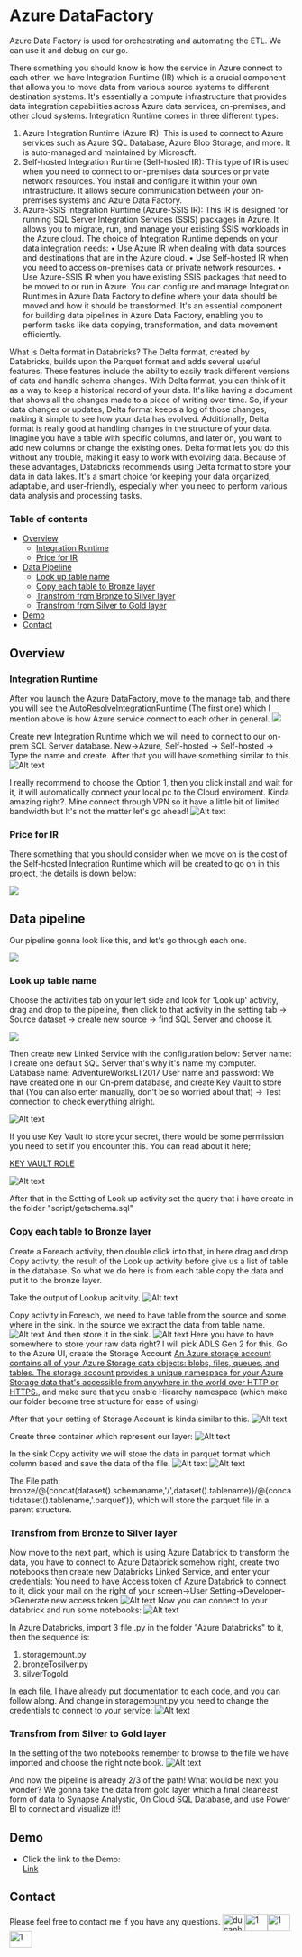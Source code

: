 # Azure DataFactory
Azure Data Factory is used for orchestrating and automating the ETL. We can use it and debug on our go.

 There something you should know is how the service in Azure connect to each other, we have Integration Runtime (IR) which is a crucial component that allows you to move data from various source systems to different destination systems. It's essentially a compute infrastructure that provides data integration capabilities across Azure data services, on-premises, and other cloud systems.
Integration Runtime comes in three different types:
1.	Azure Integration Runtime (Azure IR): This is used to connect to Azure services such as Azure SQL Database, Azure Blob Storage, and more. It is auto-managed and maintained by Microsoft.
2.	Self-hosted Integration Runtime (Self-hosted IR): This type of IR is used when you need to connect to on-premises data sources or private network resources. You install and configure it within your own infrastructure. It allows secure communication between your on-premises systems and Azure Data Factory.
3.	Azure-SSIS Integration Runtime (Azure-SSIS IR): This IR is designed for running SQL Server Integration Services (SSIS) packages in Azure. It allows you to migrate, run, and manage your existing SSIS workloads in the Azure cloud.
The choice of Integration Runtime depends on your data integration needs:
•	Use Azure IR when dealing with data sources and destinations that are in the Azure cloud.
•	Use Self-hosted IR when you need to access on-premises data or private network resources.
•	Use Azure-SSIS IR when you have existing SSIS packages that need to be moved to or run in Azure.
You can configure and manage Integration Runtimes in Azure Data Factory to define where your data should be moved and how it should be transformed. It's an essential component for building data pipelines in Azure Data Factory, enabling you to perform tasks like data copying, transformation, and data movement efficiently.

What is Delta format in Databricks?
The Delta format, created by Databricks, builds upon the Parquet format and adds several useful features. These features include the ability to easily track different versions of data and handle schema changes.
With Delta format, you can think of it as a way to keep a historical record of your data. It's like having a document that shows all the changes made to a piece of writing over time. So, if your data changes or updates, Delta format keeps a log of those changes, making it simple to see how your data has evolved.
Additionally, Delta format is really good at handling changes in the structure of your data. Imagine you have a table with specific columns, and later on, you want to add new columns or change the existing ones. Delta format lets you do this without any trouble, making it easy to work with evolving data.
Because of these advantages, Databricks recommends using Delta format to store your data in data lakes. It's a smart choice for keeping your data organized, adaptable, and user-friendly, especially when you need to perform various data analysis and processing tasks.


### Table of contents

* [Overview](#overview)
  * [Integration Runtime](#integration-runtime)
  * [Price for IR](#price-for-ir)
* [Data Pipeline](#data-pipeline)
  * [Look up table name](#look-up)
  * [Copy each table to Bronze layer](#copy-to-bronze)
  * [Transfrom from Bronze to Silver layer](#transform-1)
  * [Transfrom from Silver to Gold layer](#transform-2)
* [Demo](#demo)
* [Contact](#contact)

## Overview
### Integration Runtime
  After you launch the Azure DataFactory, move to the manage tab, and there you will see the AutoResolveIntegrationRuntime (The first one) which I mention above is how Azure service connect to each other in general.
![](./image/auto-resolve-integration.png)

Create new Integration Runtime which we will need to connect to our on-prem SQL Server database.
New->Azure, Self-hosted -> Self-hosted -> Type the name and create. After that you will have something similar to this.
![Alt text](image/integration-runtime.png)

I really recommend to choose the Option 1, then you click install and wait for it, it will automatically connect your local pc to the Cloud enviroment. Kinda amazing right?. Mine connect through VPN so it have a little bit of limited bandwidth but It's not the matter let's go ahead!
![Alt text](image/connected-IR.png)

### Price for IR
There something that you should consider when we move on is the cost of the Self-hosted Integration Runtime which will be created to go on in this project, the details is down below:

![](./image/self-hosted-pricing.png)

## Data pipeline
Our pipeline gonna look like this, and let's go through each one.

![](./image/ingestion.png)

### Look up table name
  Choose the activities tab on your left side and look for 'Look up' activity, drag and drop to the pipeline, then click to that activity in the setting tab -> Source dataset -> create new source -> find SQL Server and choose it.

![](image/sql-server-on-prem.png)

Then create new Linked Service with the configuration below:
  Server name: I create one default SQL Server that's why it's name my computer.
  Database name: AdventureWorksLT2017
  User name and password: We have created one in our On-prem database, and create Key Vault to store that (You can also enter manually, don't be so worried about that) -> Test connection to check everything alright.

![Alt text](image/config-connect-sql-on-prem.png)

If you use Key Vault to store your secret, there would be some permission you need to set if you encounter this. You can read about it here;

 [KEY VAULT ROLE]( https://stackoverflow.com/questions/69971341/unable-to-create-secrets-in-azure-key-vault-if-using-azure-role-based-access-con)

![Alt text](image/key-vault-permission-linked-service.png)

After that in the Setting of Look up activity set the query that i have create in the folder "script/getschema.sql"

### Copy each table to Bronze layer
Create a Foreach activity, then double click into that, in here drag and drop Copy activity, the result of the Look up activity before give us a list of table in the database. So what we do here is from each table copy the data and put it to the bronze layer.

Take the output of Lookup acitivity.
![Alt text](image/output-lookup.png)
  
Copy activity in Foreach, we need to have table from the source and some where in the sink.
In the source we extract the data from table name.
![Alt text](image/copy-source.png)
And then store it in the sink.
![Alt text](image/copy-sink.png)
Here you have to have somewhere to store your raw data right? I will pick ADLS Gen 2 for this. Go to the Azure UI, create the Storage Account [An Azure storage account contains all of your Azure Storage data objects: blobs, files, queues, and tables. The storage account provides a unique namespace for your Azure Storage data that's accessible from anywhere in the world over HTTP or HTTPS.](https://learn.microsoft.com/en-us/azure/storage/common/storage-account-overview#:~:text=An%20Azure%20storage%20account%20contains,world%20over%20HTTP%20or%20HTTPS.), and make sure that you enable Hiearchy namespace (which make our folder become tree structure for ease of using)

After that your setting of Storage Account is kinda similar to this.
![Alt text](<2.1 - Azure Datalake Gen 2/adlsgen2-setting.png>)

Create three container which represent our layer:
![Alt text](<2.1 - Azure Datalake Gen 2/adlsgen2-container.png>)

In the sink Copy activity we will store the data in parquet format which column based and save the data of the file.
![Alt text](image/sink-store-by-value.png)
![Alt text](image/adls-gen2-linked-service.png)

The File path: bronze/@{concat(dataset().schemaname,'/',dataset().tablename)}/@{concat(dataset().tablename,'.parquet')}, which will store the parquet file in a parent structure.
### Transfrom from Bronze to Silver layer
  Now move to the next part, which is using Azure Databrick to transform the data, you have to connect to Azure Databrick somehow right, create two notebooks then create new Databricks Linked Service, and enter your credentials:
  You need to have Access token of Azure Databrick to connect to it, click your mail on the right of your screen->User Setting->Developer->Generate new access token
![Alt text](image/access-token.png)
  Now you can connect to your databrick and run some notebooks:
  ![Alt text](image/databrick-connect.png)

In Azure Databricks, import 3 file .py in the folder "Azure Databricks" to it, then the sequence is:
1. storagemount.py
2. bronzeTosilver.py
3. silverTogold

In each file, I have already put documentation to each code, and you can follow along. And change in storagemount.py you need to change the credentials to connect to your service:
![Alt text](image/mounting.png)

### Transfrom from Silver to Gold layer
In the setting of the two notebooks remember to browse to the file we have imported and choose the right note book. 
![Alt text](image/setting-silver-to-gold-databricks.png)

And now the pipeline is already 2/3 of the path! What would be next you wonder? We gonna take the data from gold layer which a final cleaneast form of data to Synapse Analystic, On Cloud SQL Database, and use Power BI to connect and visualize it!!
## Demo
- Click the link to the Demo:  
  [Link](https://www.youtube.com/watch?v=xLFjE2WJaoM)

## Contact
Please feel free to contact me if you have any questions.
<a href="https://ducanh0285@gmail.com" target="blank"><img align="center" src="https://img.icons8.com/color/48/000000/gmail--v2.png" alt="ducanh0285@gmail.com" height="30" width="40" /></a><a href="https://www.facebook.com/ducanh.pp" target="blank"><img align="center" src="https://raw.githubusercontent.com/rahuldkjain/github-profile-readme-generator/master/src/images/icons/Social/facebook.svg" alt="1" height="30" width="40" /></a><a href="https://twitter.com/Ducann02Nguyen" target="blank"><img align="center" src="https://raw.githubusercontent.com/rahuldkjain/github-profile-readme-generator/master/src/images/icons/Social/twitter.svg" alt="1" height="30" width="40" /></a><a href="https://www.linkedin.com/in/ducanhnt/" target="blank"><img align="center" src="https://raw.githubusercontent.com/rahuldkjain/github-profile-readme-generator/master/src/images/icons/Social/linked-in-alt.svg" alt="1" height="30" width="40" /></a>
